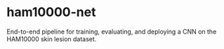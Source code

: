 # ham10000-net
End-to-end pipeline for training, evaluating, and deploying a CNN on the HAM10000 skin lesion dataset.
